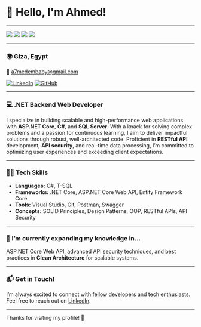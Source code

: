# 👋 Hello, I'm Ahmed!

---

![](https://github-readme-stats.vercel.app/api?username=A7medEmbaby&show_icons=true&theme=radical)
![](https://github-readme-streak-stats.herokuapp.com/?user=A7medEmbaby&theme=radical)
![](https://github-readme-stats.vercel.app/api/top-langs/?username=A7medEmbaby&layout=compact&theme=radical)
![](https://komarev.com/ghpvc/?username=A7medEmbaby&color=blue)

---

### 🌍 Giza, Egypt
📧 [a7medembaby@gmail.com](mailto:a7medembaby@gmail.com)

[![LinkedIn](https://img.shields.io/badge/LinkedIn-0077B5?style=for-the-badge&logo=linkedin&logoColor=white)](http://www.linkedin.com/in/ahmed-m-embaby)
  [![GitHub](https://img.shields.io/badge/GitHub-181717?style=for-the-badge&logo=github&logoColor=white)](http://github.com/A7medEmbaby)

---

### 💻 .NET Backend Web Developer
I specialize in building scalable and high-performance web applications with **ASP.NET Core**, **C#**, and **SQL Server**. With a knack for solving complex problems and a passion for continuous learning, I aim to deliver impactful solutions through robust, well-architected code. Proficient in **RESTful API** development, **API security**, and real-time data processing, I’m committed to optimizing user experiences and exceeding client expectations.

---

### 🧑‍💻 Tech Skills
- **Languages:** C#, T-SQL
- **Frameworks:** .NET Core, ASP.NET Core Web API, Entity Framework Core
- **Tools:** Visual Studio, Git, Postman, Swagger
- **Concepts:** SOLID Principles, Design Patterns, OOP, RESTful APIs, API Security

---

### 🌱 I’m currently expanding my knowledge in...
ASP.NET Core Web API, advanced API security techniques, and best practices in **Clean Architecture** for scalable systems.

---

### 📬 Get in Touch!
I’m always excited to connect with fellow developers and tech enthusiasts. Feel free to reach out on [LinkedIn](http://www.linkedin.com/in/ahmed-m-embaby).

---

Thanks for visiting my profile! 🙌
